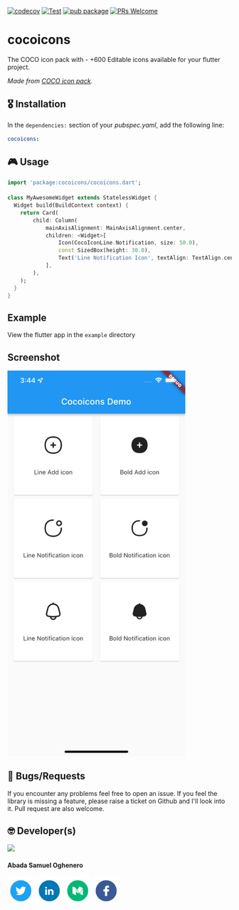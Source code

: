 [![codecov](https://codecov.io/gh/Mastersam07/cocoicons/branch/master/graph/badge.svg)](https://codecov.io/gh/Mastersam07/cocoicons)
[![Test](https://github.com/Mastersam07/cocoicons/actions/workflows/test.yml/badge.svg)](https://github.com/Mastersam07/cocoicons/actions/workflows/test.yml)
[![pub package](https://img.shields.io/pub/v/cocoicons.svg?color=success&style=flat-square)](https://pub.dartlang.org/packages/cocoicons)
[![PRs Welcome](https://img.shields.io/badge/PRs-welcome-success.svg?style=flat-square)](https://github.com/Mastersam07/cocoicons/pulls)

# cocoicons

The COCO icon pack with - +600 Editable icons available for your flutter project.

*Made from [COCO icon pack](https://www.figma.com/community/file/944228750903853832).*

## 🎖 Installation

In the `dependencies:` section of your _pubspec.yaml_, add the following line:

```yaml
cocoicons:
```

## 🎮 Usage

```dart
import 'package:cocoicons/cocoicons.dart';

class MyAwesomeWidget extends StatelessWidget {
  Widget build(BuildContext context) {
    return Card(
        child: Column(
            mainAxisAlignment: MainAxisAlignment.center,
            children: <Widget>[
                Icon(CocoIconLine.Notification, size: 50.0),
                const SizedBox(height: 30.0),
                Text('Line Notification Icon', textAlign: TextAlign.center),
            ],
        ),
    );
  }
}
```

## Example

View the flutter app in the `example` directory

## Screenshot
<img src="https://github.com/Mastersam07/cocoicons/raw/master/screenshots/1.png" width="400">

## 🐛 Bugs/Requests

If you encounter any problems feel free to open an issue. If you feel the library is
missing a feature, please raise a ticket on Github and I'll look into it.
Pull request are also welcome.

## 🤓 Developer(s)

[<img src="https://avatars3.githubusercontent.com/u/31275429?s=460&u=b935d608a06c1604bae1d971e69a731480a27d46&v=4" width="180" />](https://mastersam.tech)
#### **Abada Samuel Oghenero**
<p>
<a href="https://twitter.com/mastersam_"><img src="https://github.com/aritraroy/social-icons/blob/master/twitter-icon.png?raw=true" width="60"></a>
<a href="https://linkedin.com/in/abada-samuel/"><img src="https://github.com/aritraroy/social-icons/blob/master/linkedin-icon.png?raw=true" width="60"></a>
<a href="https://medium.com/@sammytech"><img src="https://github.com/aritraroy/social-icons/blob/master/medium-icon.png?raw=true" width="60"></a>
<a href="https://facebook.com/abada.samueloghenero"><img src="https://github.com/aritraroy/social-icons/blob/master/facebook-icon.png?raw=true" width="60"></a>
</p>